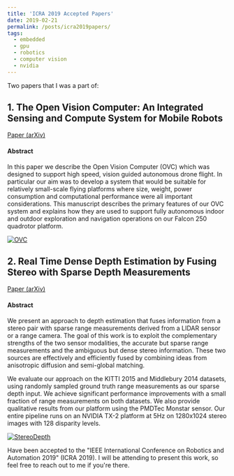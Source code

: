 ```yaml
---
title: 'ICRA 2019 Accepted Papers'
date: 2019-02-21
permalink: /posts/icra2019papers/
tags:
  - embedded
  - gpu
  - robotics
  - computer vision
  - nvidia
---
```


Two papers that I was a part of:

## 1. The Open Vision Computer: An Integrated Sensing and Compute System for Mobile Robots

[Paper (arXiv)](https://arxiv.org/abs/1809.07674)

#### Abstract

In this paper we describe the Open Vision Computer (OVC) which was designed to support high speed, vision guided autonomous drone flight. In particular our aim was to develop a system that would be suitable for relatively small-scale flying platforms where size, weight, power consumption and computational performance were all important considerations. This manuscript describes the primary features of our OVC system and explains how they are used to support fully autonomous indoor and outdoor exploration and navigation operations on our Falcon 250 quadrotor platform.

[![OVC](https://img.youtube.com/vi/dMxgNf8cXkI/0.jpg)](https://youtube.com/watch?v=dMxgNf8cXkI)

## 2. Real Time Dense Depth Estimation by Fusing Stereo with Sparse Depth Measurements

[Paper (arXiv)](https://arxiv.org/abs/1809.07677)

#### Abstract
We present an approach to depth estimation that fuses information from a stereo pair with sparse range measurements derived from a LIDAR sensor or a range camera. The goal of this work is to exploit the complementary strengths of the two sensor modalities, the accurate but sparse range measurements and the ambiguous but dense stereo information. These two sources are effectively and efficiently fused by combining ideas from anisotropic diffusion and semi-global matching.

We evaluate our approach on the KITTI 2015 and Middlebury 2014 datasets, using randomly sampled ground truth range measurements as our sparse depth input. We achieve significant performance improvements with a small fraction of range measurements on both datasets. We also provide qualitative results from our platform using the PMDTec Monstar sensor. Our entire pipeline runs on an NVIDIA TX-2 platform at 5Hz on 1280x1024 stereo images with 128 disparity levels.

[![StereoDepth](https://img.youtube.com/vi/p_jCRGMqE7Y/0.jpg)](https://youtube.com/watch?v=p_jCRGMqE7Y)

Have been accepted to the "IEEE International Conference on Robotics and Automation 2019" (ICRA 2019). I will be attending to present this work, so feel free to reach out to me if you're there.


